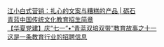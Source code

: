   
[江小白式营销：扎心的文案与糟糕的产品 | 砺石](http://www.dianyue.me/archives/443/s8jp7f3memasa6oi/)  
[青蓝中国传统文化教育招生简章](http://www.dianyue.me/archives/965/h4jl1nkdbozq8hk6/)  
[【华夏党建】庆“七一”•“青蓝双培双带”教育故事之十一](http://www.dianyue.me/archives/908/byl2klgzabi7lgix/)  
[这是一条教育行业的招聘信息](http://www.dianyue.me/archives/708/tbhx5n3k3tqkbj8q/)